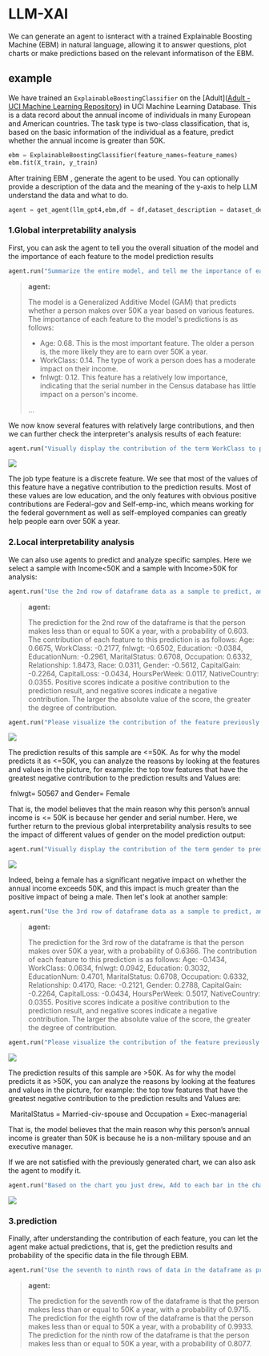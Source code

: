 # LLM-XAI

We can generate an agent to isnteract with a trained Explainable Boosting Machine (EBM) in natural language, allowing it to answer questions, plot charts or make predictions based on the relevant informatison of the EBM.

## example

We have trained an `ExplainableBoostingClassifier` on the [Adult]([Adult - UCI Machine Learning Repository](https://archive.ics.uci.edu/dataset/2/adult)) in UCI Machine Learning Database. This is a data record about the annual income of individuals in many European and American countries. The task type is two-class classification, that is, based on the basic information of the individual as a feature, predict whether the annual income is greater than 50K.

```python
ebm = ExplainableBoostingClassifier(feature_names=feature_names)
ebm.fit(X_train, y_train)
```

After training EBM , generate the agent to be used. You can optionally provide a description of the data and the meaning of the y-axis to help LLM understand the data and what to do.

```python
agent = get_agent(llm_gpt4,ebm,df = df,dataset_description = dataset_description,y_axis_description = y_axis_description)
```

### 1.Global interpretability analysis

First, you can ask the agent to tell you the overall situation of the model and the importance of each feature to the model prediction results

```python
agent.run("Summarize the entire model, and tell me the importance of each feature to the model prediction results")
```

> **agent:**
>
> The model is a Generalized Additive Model (GAM) that predicts whether a person makes over 50K a year based on various features. The importance of each feature to the model's predictions is as follows:
>
> - Age: 0.68. This is the most important feature. The older a person is, the more likely they are to earn over 50K a year.
> - WorkClass: 0.14. The type of work a person does has a moderate impact on their income.
> - fnlwgt: 0.12. This feature has a relatively low importance, indicating that the serial number in the Census database has little impact on a person's income.
>
> ...

We now know several features with relatively large contributions, and then we can further check the interpreter's analysis results of each feature:

```python
agent.run("Visually display the contribution of the term WorkClass to predictions.")
```

<img src="images/WorkClass_contri.png">



The job type feature is a discrete feature. We see that most of the values of this feature have a negative contribution to the prediction results. Most of these values are low education, and the only features with obvious positive contributions are Federal-gov and Self-emp-inc, which means working for the federal government as well as self-employed companies can greatly help people earn over 50K a year.

### 2.Local interpretability analysis

We can also use agents to predict and analyze specific samples. Here we select a sample with Income<50K and a sample with Income>50K for analysis:

```python
agent.run("Use the 2nd row of dataframe data as a sample to predict, and tell me the contribution of each feature in this prediction?")
```

> **agent:**
>
> The prediction for the 2nd row of the dataframe is that the person makes less than or equal to 50K a year, with a probability of 0.603. The contribution of each feature to this prediction is as follows: Age: 0.6675, WorkClass: -0.2177, fnlwgt: -0.6502, Education: -0.0384, EducationNum: -0.2961, MaritalStatus: 0.6708, Occupation: 0.6332, Relationship: 1.8473, Race: 0.0311, Gender: -0.5612, CapitalGain: -0.2264, CapitalLoss: -0.0434, HoursPerWeek: 0.0117, NativeCountry: 0.0355. Positive scores indicate a positive contribution to the prediction result, and negative scores indicate a negative contribution. The larger the absolute value of the score, the greater the degree of contribution.

```python
agent.run("Please visualize the contribution of the feature previously obtained through the 2rd row of data in df as a sample.")
```

<img src="images/2nd_analyze.png">

The prediction results of this sample are <=50K. As for why the model predicts it as <=50K, you can analyze the reasons by looking at the features and values in the picture, for example: the top tow features that have the greatest negative contribution to the prediction results and Values are:

​		fnlwgt= 50567 and Gender= Female

That is, the model believes that the main reason why this person’s annual income is <= 50K is because her gender and serial number. Here, we further return to the previous global interpretability analysis results to see the impact of different values of gender on the model prediction output:

```python
agent.run("Visually display the contribution of the term gender to predictions.")
```

<img src="/images/gender_contri.png">

Indeed, being a female has a significant negative impact on whether the annual income exceeds 50K, and this impact is much greater than the positive impact of being a male. Then let's look at another sample:

```python
agent.run("Use the 3rd row of dataframe data as a sample to predict, and tell me the contribution of each feature in this prediction?")
```

> **agent:**
>
> The prediction for the 3rd row of the dataframe is that the person makes over 50K a year, with a probability of 0.6366. The contribution of each feature to this prediction is as follows: Age: -0.1434, WorkClass: 0.0634, fnlwgt: 0.0942, Education: 0.3032, EducationNum: 0.4701, MaritalStatus: 0.6708, Occupation: 0.6332, Relationship: 0.4170, Race: -0.2121, Gender: 0.2788, CapitalGain: -0.2264, CapitalLoss: -0.0434, HoursPerWeek: 0.5017, NativeCountry: 0.0355. Positive scores indicate a positive contribution to the prediction result, and negative scores indicate a negative contribution. The larger the absolute value of the score, the greater the degree of contribution.

```python
agent.run("Please visualize the contribution of the feature previously obtained through the 2rd row of data in df as a sample.")
```

<img src="images/3rd_analyze.png">

The prediction results of this sample are >50K. As for why the model predicts it as >50K, you can analyze the reasons by looking at the features and values in the picture, for example: the top tow features that have the greatest negative contribution to the prediction results and Values are:

​		MaritalStatus = Married-civ-spouse and Occupation = Exec-managerial

That is, the model believes that the main reason why this person’s annual income is greater than 50K is because he is a non-military spouse and an executive manager.

If we are not satisfied with the previously generated chart, we can also ask the agent to modify it.

```python
agent.run("Based on the chart you just drew, Add to each bar in the chart the value representing the ordinate of the bar. ")
```

<img src="images/modified_3rd.png">



### 3.prediction

Finally, after understanding the contribution of each feature, you can let the agent make actual predictions, that is, get the prediction results 	and probability of the specific data in the file through EBM.

```python
agent.run("Use the seventh to ninth rows of data in the dataframe as prediction samples and tell me the prediction results of each row.")
```

> **agent:**
> 
> The prediction for the seventh row of the dataframe is that the person makes less than or equal to 50K a year, with a probability of 0.9715. The prediction for the eighth row of the dataframe is that the person makes less than or equal to 50K a year, with a probability of 0.9933. The prediction for the ninth row of the dataframe is that the person makes less than or equal to 50K a year, with a probability of 0.8077.


